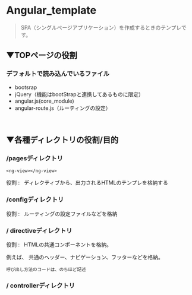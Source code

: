 # Angular_template

>SPA（シングルページアプリケーション）を作成するときのテンプレです。

## ▼TOPページの役割

### デフォルトで読み込んでいるファイル

* bootsrap  
* jQuery（機能はbootStrapと連携してあるものに限定）  
* angular.js(core_module)  
* angular-route.js（ルーティングの設定）  

    <script src="//code.angularjs.org/1.5.0/angular.min.js"></script>
    <script src="//code.angularjs.org/1.5.0/angular-route.min.js"></script>
    <script src="/js/route.js"></script>

## ▼各種ディレクトリの役割/目的 

### /pagesディレクトリ

`<ng-view></ng-view>`

役割 :  
ディレクティブから、出力されるHTMLのテンプレを格納する

### /configディレクトリ
役割 :  
ルーティングの設定ファイルなどを格納


### / directiveディレクトリ
役割 :  
HTMLの共通コンポーネントを格納。

例えば、
共通のヘッダー、ナビゲーション、フッターなどを格納。

`呼び出し方法のコードは、のちほど記述`


### / controllerディレクトリ
